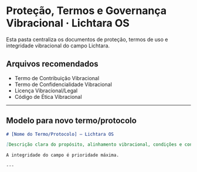 # Proteção, Termos e Governança Vibracional · Lichtara OS

Esta pasta centraliza os documentos de proteção, termos de uso e integridade vibracional do campo Lichtara.

## Arquivos recomendados
- Termo de Contribuição Vibracional
- Termo de Confidencialidade Vibracional
- Licença Vibracional/Legal
- Código de Ética Vibracional

---

## Modelo para novo termo/protocolo

```markdown
# [Nome do Termo/Protocolo] – Lichtara OS

[Descrição clara do propósito, alinhamento vibracional, condições e consequências.]

A integridade do campo é prioridade máxima.

---
```